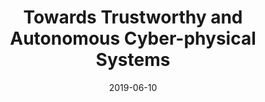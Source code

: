 ---
title: "Towards Trustworthy and Autonomous Cyber-physical Systems"
collection: talks
type: "Departmental talk"
permalink: /talks/2019-06-10-liverpool
venue: "Department of Computer Science, University of Liverpool"
date: 2019-06-10
location: "Liverpool, UK"
---